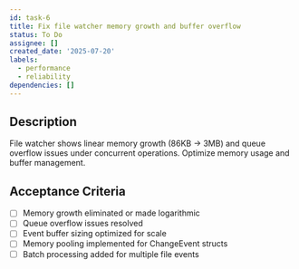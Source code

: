 ```yaml
---
id: task-6
title: Fix file watcher memory growth and buffer overflow
status: To Do
assignee: []
created_date: '2025-07-20'
labels:
  - performance
  - reliability
dependencies: []
---
```


## Description

File watcher shows linear memory growth (86KB → 3MB) and queue overflow issues under concurrent operations. Optimize memory usage and buffer management.

## Acceptance Criteria

- [ ] Memory growth eliminated or made logarithmic
- [ ] Queue overflow issues resolved
- [ ] Event buffer sizing optimized for scale
- [ ] Memory pooling implemented for ChangeEvent structs
- [ ] Batch processing added for multiple file events
